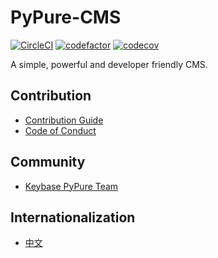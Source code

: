 # PyPure-CMS
[![CircleCI](https://circleci.com/gh/pypurecms/PyPure-CMS.svg?style=svg)](https://circleci.com/gh/pypurecms/PyPure-CMS) [![codefactor](https://www.codefactor.io/repository/github/pypurecms/PyPure-CMS/badge?style=flat-square)](https://www.codefactor.io/repository/github/pypurecms/PyPure-CMS/) 
[![codecov](https://codecov.io/gh/pypurecms/PyPure-CMS/branch/master/graph/badge.svg)](https://codecov.io/gh/pypurecms/PyPure-CMS)




A simple, powerful and developer friendly CMS.




## Contribution
- [Contribution Guide](CONTRIBUTING.md)
- [Code of Conduct](CODE_OF_CONDUCT.md)

## Community
- [Keybase PyPure Team](https://keybase.io/team/pypure.public)



## Internationalization
- [中文](README-zh.md)